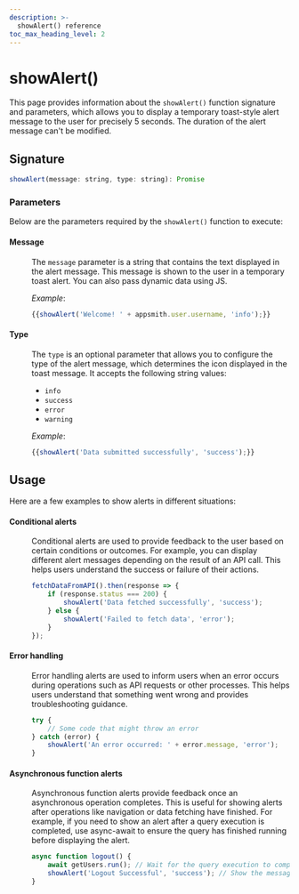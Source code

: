 ```yaml
---
description: >-
  showAlert() reference
toc_max_heading_level: 2
---
```

# showAlert()

This page provides information about the `showAlert()` function signature and parameters, which allows you to display a temporary toast-style alert message to the user for precisely 5 seconds. The duration of the alert message can't be modified.


<ZoomImage src="/img/alert-fun.png" alt="showAlert()" caption="showAlert()" />


## Signature

```javascript
showAlert(message: string, type: string): Promise
```



### Parameters

Below are the parameters required by the `showAlert()` function to execute:

#### Message

<dd>

The `message` parameter is a string that contains the text displayed in the alert message. This message is shown to the user in a temporary toast alert. You can also pass dynamic data using JS.

*Example*: 

```js
{{showAlert('Welcome! ' + appsmith.user.username, 'info');}}
```

</dd>

#### Type

<dd>

The `type` is an optional parameter that allows you to configure the type of the alert message, which determines the icon displayed in the toast message. It accepts the following string values:


- `info`
- `success`
- `error`
- `warning`

*Example*:
```javascript
{{showAlert('Data submitted successfully', 'success');}}
```

</dd>



## Usage

Here are a few examples to show alerts in different situations:

#### Conditional alerts 

<dd>

Conditional alerts are used to provide feedback to the user based on certain conditions or outcomes. For example, you can display different alert messages depending on the result of an API call. This helps users understand the success or failure of their actions.

```js
fetchDataFromAPI().then(response => {
    if (response.status === 200) {
        showAlert('Data fetched successfully', 'success');
    } else {
        showAlert('Failed to fetch data', 'error');
    }
});
```

</dd>


#### Error handling

<dd>

Error handling alerts are used to inform users when an error occurs during operations such as API requests or other processes. This helps users understand that something went wrong and provides troubleshooting guidance.

```js
try {
    // Some code that might throw an error
} catch (error) {
    showAlert('An error occurred: ' + error.message, 'error');
}
```

</dd>

#### Asynchronous function alerts

<dd>

Asynchronous function alerts provide feedback once an asynchronous operation completes. This is useful for showing alerts after operations like navigation or data fetching have finished. For example, if you need to show an alert after a query execution is completed, use async-await to ensure the query has finished running before displaying the alert.

```js
async function logout() {
    await getUsers.run(); // Wait for the query execution to complete
    showAlert('Logout Successful', 'success'); // Show the message after execution is complete
}
```

</dd>


